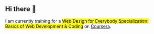 ## Hi there 👋
<p>I am currently training for a <mark>Web Design for Everybody Specialization: Basics of Web Development & Coding</mark> on  <a href="https://www.coursera.org/">Coursera</a>.</p>
<!--
**SebastienXia/sebastienxia** is a ✨ _special_ ✨ repository because its `README.md` (this file) appears on your GitHub profile.

Here are some ideas to get you started:

- 🔭 I’m currently working on ...
- 🌱 I’m currently learning ...
- 👯 I’m looking to collaborate on ...
- 🤔 I’m looking for help with ...
- 💬 Ask me about ...
- 📫 How to reach me: ...
- 😄 Pronouns: ...
- ⚡ Fun fact: ...
-->
